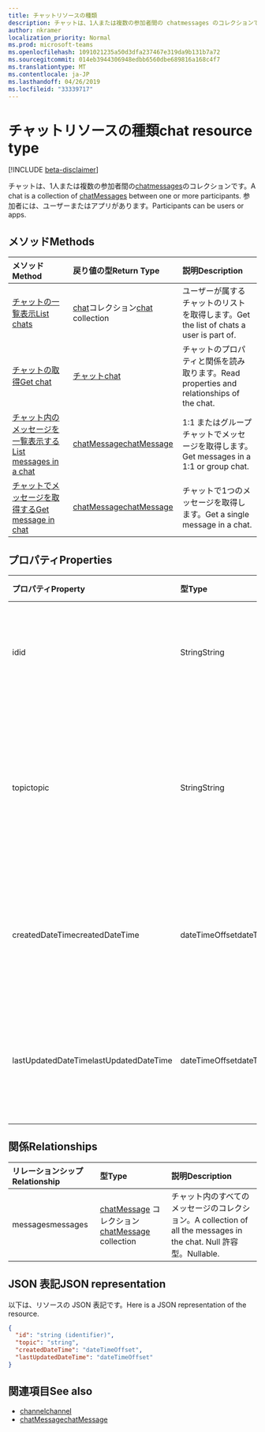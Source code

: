 ```yaml
---
title: チャットリソースの種類
description: チャットは、1人または複数の参加者間の chatmessages のコレクションです。
author: nkramer
localization_priority: Normal
ms.prod: microsoft-teams
ms.openlocfilehash: 1091021235a50d3dfa237467e319da9b131b7a72
ms.sourcegitcommit: 014eb3944306948edbb6560dbe689816a168c4f7
ms.translationtype: MT
ms.contentlocale: ja-JP
ms.lasthandoff: 04/26/2019
ms.locfileid: "33339717"
---
```

# <a name="chat-resource-type"></a><span data-ttu-id="21b37-103">チャットリソースの種類</span><span class="sxs-lookup"><span data-stu-id="21b37-103">chat resource type</span></span>

[!INCLUDE [beta-disclaimer](../../includes/beta-disclaimer.md)]

<span data-ttu-id="21b37-104">チャットは、1人または複数の参加者間の[chatmessages](chatmessage.md)のコレクションです。</span><span class="sxs-lookup"><span data-stu-id="21b37-104">A chat is a collection of [chatMessages](chatmessage.md) between one or more participants.</span></span> <span data-ttu-id="21b37-105">参加者には、ユーザーまたはアプリがあります。</span><span class="sxs-lookup"><span data-stu-id="21b37-105">Participants can be users or apps.</span></span>

## <a name="methods"></a><span data-ttu-id="21b37-106">メソッド</span><span class="sxs-lookup"><span data-stu-id="21b37-106">Methods</span></span>

|  <span data-ttu-id="21b37-107">メソッド</span><span class="sxs-lookup"><span data-stu-id="21b37-107">Method</span></span>       |  <span data-ttu-id="21b37-108">戻り値の型</span><span class="sxs-lookup"><span data-stu-id="21b37-108">Return Type</span></span>  | <span data-ttu-id="21b37-109">説明</span><span class="sxs-lookup"><span data-stu-id="21b37-109">Description</span></span>| 
|:---------------|:--------|:----------|
|[<span data-ttu-id="21b37-110">チャットの一覧表示</span><span class="sxs-lookup"><span data-stu-id="21b37-110">List chats</span></span>](../api/chat-list.md) | <span data-ttu-id="21b37-111">[chat](channel.md)コレクション</span><span class="sxs-lookup"><span data-stu-id="21b37-111">[chat](channel.md) collection</span></span> | <span data-ttu-id="21b37-112">ユーザーが属するチャットのリストを取得します。</span><span class="sxs-lookup"><span data-stu-id="21b37-112">Get the list of chats a user is part of.</span></span>|
|[<span data-ttu-id="21b37-113">チャットの取得</span><span class="sxs-lookup"><span data-stu-id="21b37-113">Get chat</span></span>](../api/chat-get.md) | [<span data-ttu-id="21b37-114">チャット</span><span class="sxs-lookup"><span data-stu-id="21b37-114">chat</span></span>](channel.md) | <span data-ttu-id="21b37-115">チャットのプロパティと関係を読み取ります。</span><span class="sxs-lookup"><span data-stu-id="21b37-115">Read properties and relationships of the chat.</span></span>|
|[<span data-ttu-id="21b37-116">チャット内のメッセージを一覧表示する</span><span class="sxs-lookup"><span data-stu-id="21b37-116">List messages in a chat</span></span>](../api/chat-list-messages.md)  | [<span data-ttu-id="21b37-117">chatMessage</span><span class="sxs-lookup"><span data-stu-id="21b37-117">chatMessage</span></span>](../resources/chatmessage.md) | <span data-ttu-id="21b37-118">1:1 またはグループチャットでメッセージを取得します。</span><span class="sxs-lookup"><span data-stu-id="21b37-118">Get messages in a 1:1 or group chat.</span></span> |
|[<span data-ttu-id="21b37-119">チャットでメッセージを取得する</span><span class="sxs-lookup"><span data-stu-id="21b37-119">Get message in chat</span></span>](../api/chat-get-message.md)  | [<span data-ttu-id="21b37-120">chatMessage</span><span class="sxs-lookup"><span data-stu-id="21b37-120">chatMessage</span></span>](../resources/chatmessage.md) | <span data-ttu-id="21b37-121">チャットで1つのメッセージを取得します。</span><span class="sxs-lookup"><span data-stu-id="21b37-121">Get a single message in a chat.</span></span> |

## <a name="properties"></a><span data-ttu-id="21b37-122">プロパティ</span><span class="sxs-lookup"><span data-stu-id="21b37-122">Properties</span></span>

| <span data-ttu-id="21b37-123">プロパティ</span><span class="sxs-lookup"><span data-stu-id="21b37-123">Property</span></span>     | <span data-ttu-id="21b37-124">型</span><span class="sxs-lookup"><span data-stu-id="21b37-124">Type</span></span>   |<span data-ttu-id="21b37-125">説明</span><span class="sxs-lookup"><span data-stu-id="21b37-125">Description</span></span>|
|:---------------|:--------|:----------|
| <span data-ttu-id="21b37-126">id</span><span class="sxs-lookup"><span data-stu-id="21b37-126">id</span></span>| <span data-ttu-id="21b37-127">String</span><span class="sxs-lookup"><span data-stu-id="21b37-127">String</span></span>| <span data-ttu-id="21b37-128">チャットの一意識別子。</span><span class="sxs-lookup"><span data-stu-id="21b37-128">The chat's unique identifier.</span></span> <span data-ttu-id="21b37-129">読み取り専用です。</span><span class="sxs-lookup"><span data-stu-id="21b37-129">Read-only.</span></span>|
| <span data-ttu-id="21b37-130">topic</span><span class="sxs-lookup"><span data-stu-id="21b37-130">topic</span></span>| <span data-ttu-id="21b37-131">String</span><span class="sxs-lookup"><span data-stu-id="21b37-131">String</span></span>|  <span data-ttu-id="21b37-132">オプションチャットの件名またはトピック。</span><span class="sxs-lookup"><span data-stu-id="21b37-132">(Optional) Subject or topic for the chat.</span></span> <span data-ttu-id="21b37-133">グループチャットでのみ使用できます。</span><span class="sxs-lookup"><span data-stu-id="21b37-133">Only available for group chats.</span></span>|
| <span data-ttu-id="21b37-134">createdDateTime</span><span class="sxs-lookup"><span data-stu-id="21b37-134">createdDateTime</span></span>| <span data-ttu-id="21b37-135">dateTimeOffset</span><span class="sxs-lookup"><span data-stu-id="21b37-135">dateTimeOffset</span></span>|  <span data-ttu-id="21b37-136">チャットが作成された日付と時刻。</span><span class="sxs-lookup"><span data-stu-id="21b37-136">Date and time at which the chat was created.</span></span> <span data-ttu-id="21b37-137">読み取り専用です。</span><span class="sxs-lookup"><span data-stu-id="21b37-137">Read-only.</span></span>|
| <span data-ttu-id="21b37-138">lastUpdatedDateTime</span><span class="sxs-lookup"><span data-stu-id="21b37-138">lastUpdatedDateTime</span></span>| <span data-ttu-id="21b37-139">dateTimeOffset</span><span class="sxs-lookup"><span data-stu-id="21b37-139">dateTimeOffset</span></span>|  <span data-ttu-id="21b37-140">チャットが更新された日付と時刻。</span><span class="sxs-lookup"><span data-stu-id="21b37-140">Date and time at which the chat was updated.</span></span> <span data-ttu-id="21b37-141">読み取り専用です。</span><span class="sxs-lookup"><span data-stu-id="21b37-141">Read-only.</span></span>|

## <a name="relationships"></a><span data-ttu-id="21b37-142">関係</span><span class="sxs-lookup"><span data-stu-id="21b37-142">Relationships</span></span>
| <span data-ttu-id="21b37-143">リレーションシップ</span><span class="sxs-lookup"><span data-stu-id="21b37-143">Relationship</span></span> | <span data-ttu-id="21b37-144">型</span><span class="sxs-lookup"><span data-stu-id="21b37-144">Type</span></span>   |<span data-ttu-id="21b37-145">説明</span><span class="sxs-lookup"><span data-stu-id="21b37-145">Description</span></span>|
|:---------------|:--------|:----------|
| <span data-ttu-id="21b37-146">messages</span><span class="sxs-lookup"><span data-stu-id="21b37-146">messages</span></span> | <span data-ttu-id="21b37-147">[chatMessage](chatmessage.md) コレクション</span><span class="sxs-lookup"><span data-stu-id="21b37-147">[chatMessage](chatmessage.md) collection</span></span> | <span data-ttu-id="21b37-148">チャット内のすべてのメッセージのコレクション。</span><span class="sxs-lookup"><span data-stu-id="21b37-148">A collection of all the messages in the chat.</span></span> <span data-ttu-id="21b37-149">Null 許容型。</span><span class="sxs-lookup"><span data-stu-id="21b37-149">Nullable.</span></span> |

## <a name="json-representation"></a><span data-ttu-id="21b37-150">JSON 表記</span><span class="sxs-lookup"><span data-stu-id="21b37-150">JSON representation</span></span>

<span data-ttu-id="21b37-151">以下は、リソースの JSON 表記です。</span><span class="sxs-lookup"><span data-stu-id="21b37-151">Here is a JSON representation of the resource.</span></span>

<!-- {
  "blockType": "resource",
  "keyProperty": "id",
  "@odata.type": "microsoft.graph.chat"
}-->

```json
{
  "id": "string (identifier)",
  "topic": "string",
  "createdDateTime": "dateTimeOffset",
  "lastUpdatedDateTime": "dateTimeOffset"
}

```

## <a name="see-also"></a><span data-ttu-id="21b37-152">関連項目</span><span class="sxs-lookup"><span data-stu-id="21b37-152">See also</span></span>

- [<span data-ttu-id="21b37-153">channel</span><span class="sxs-lookup"><span data-stu-id="21b37-153">channel</span></span>](channel.md)
- [<span data-ttu-id="21b37-154">chatMessage</span><span class="sxs-lookup"><span data-stu-id="21b37-154">chatMessage</span></span>](chatmessage.md)

<!-- uuid: 8fcb5dbc-d5aa-4681-8e31-b001d5168d79
2015-10-25 14:57:30 UTC -->
<!--
{
  "type": "#page.annotation",
  "description": "chat resource",
  "keywords": "",
  "section": "documentation",
  "tocPath": ""
}
-->

